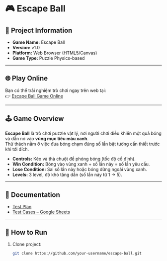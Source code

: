 # 🎮 Escape Ball

## 📌 Project Information
- **Game Name:** Escape Ball  
- **Version:** v1.0  
- **Platform:** Web Browser (HTML5/Canvas)  
- **Game Type:** Puzzle Physics-based  

---

## 🌐 Play Online
Bạn có thể trải nghiệm trò chơi ngay trên web tại:  
👉 [Escape Ball Game Online](https://thovinh.github.io/thovinh-Escape-Ball-Game/)

---

## 🕹️ Game Overview
**Escape Ball** là trò chơi puzzle vật lý, nơi người chơi điều khiển một quả bóng và dẫn nó vào **vùng mục tiêu màu xanh**.  
Thử thách nằm ở việc đưa bóng chạm đúng số lần bật tường cần thiết trước khi tới đích.  

- **Controls:** Kéo và thả chuột để phóng bóng (tốc độ cố định).  
- **Win Condition:** Bóng vào vùng xanh + số lần nảy = số lần yêu cầu.  
- **Lose Condition:** Sai số lần nảy hoặc bóng dừng ngoài vùng xanh.  
- **Levels:** 3 level, độ khó tăng dần (số lần nảy từ 1 → 5).  

---

## 📑 Documentation
- [Test Plan](docs/TEST_PLAN.md)
- [Test Cases – Google Sheets](https://docs.google.com/spreadsheets/d/1n4dtkeyrAfuXmmktD5SLCraeopH18Z3TM8GFSEQZ0HY/edit?usp=sharing)

---

## 🚀 How to Run
1. Clone project:  
   ```bash
   git clone https://github.com/your-username/escape-ball.git
